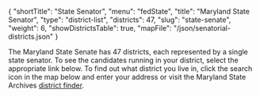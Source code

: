 {
  "shortTitle": "State Senator",
  "menu": "fedState",
  "title": "Maryland State Senator",
  "type": "district-list",
  "districts": 47,
  "slug": "state-senate",
  "weight": 6,
  "showDistrictsTable": true,
  "mapFile": "/json/senatorial-districts.json"
}

The Maryland State Senate has 47 districts, each represented by a single state senator. To see the candidates running in your district, select the appropriate link below. To find out what district you live in, click the search icon in the map below and enter your address or visit the Maryland State Archives [district finder][el].

[el]: http://mdelect.net
